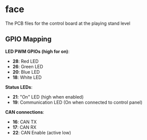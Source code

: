 # face

The PCB files for the control board at the playing stand level

## GPIO Mapping

**LED PWM GPIOs (high for on)**:
 - **28**: Red LED
 - **26**: Green LED
 - **20**: Blue LED
 - **18**: White LED

**Status LEDs**:
 - **21**: "On" LED (high when enabled)
 - **19**: Communication LED (On when connected to control panel)

**CAN connections**:
 - **16**: CAN TX
 - **17**: CAN RX
 - **22**: CAN Enable (active low)